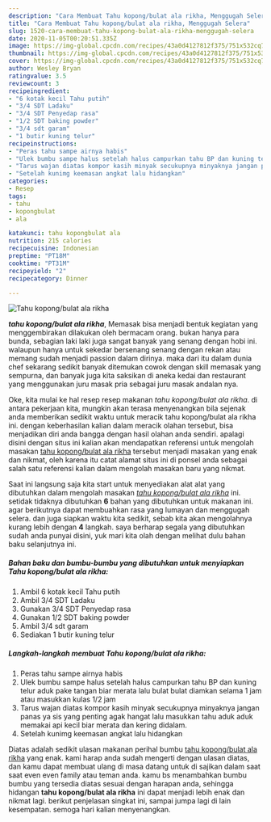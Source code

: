 ```yaml
---
description: "Cara Membuat Tahu kopong/bulat ala rikha, Menggugah Selera"
title: "Cara Membuat Tahu kopong/bulat ala rikha, Menggugah Selera"
slug: 1520-cara-membuat-tahu-kopong-bulat-ala-rikha-menggugah-selera
date: 2020-11-05T00:20:51.335Z
image: https://img-global.cpcdn.com/recipes/43a0d4127812f375/751x532cq70/tahu-kopongbulat-ala-rikha-foto-resep-utama.jpg
thumbnail: https://img-global.cpcdn.com/recipes/43a0d4127812f375/751x532cq70/tahu-kopongbulat-ala-rikha-foto-resep-utama.jpg
cover: https://img-global.cpcdn.com/recipes/43a0d4127812f375/751x532cq70/tahu-kopongbulat-ala-rikha-foto-resep-utama.jpg
author: Wesley Bryan
ratingvalue: 3.5
reviewcount: 3
recipeingredient:
- "6 kotak kecil Tahu putih"
- "3/4 SDT Ladaku"
- "3/4 SDT Penyedap rasa"
- "1/2 SDT baking powder"
- "3/4 sdt garam"
- "1 butir kuning telur"
recipeinstructions:
- "Peras tahu sampe airnya habis"
- "Ulek bumbu sampe halus setelah halus campurkan tahu BP dan kuning telur aduk pake tangan biar merata lalu bulat bulat diamkan selama 1 jam atau masukkan kulas 1/2 jam"
- "Tarus wajan diatas kompor kasih minyak secukupnya minyaknya jangan panas ya sis yang penting agak hangat lalu masukkan tahu aduk aduk memakai api kecil biar merata dan kering didalam."
- "Setelah kunimg keemasan angkat lalu hidangkan"
categories:
- Resep
tags:
- tahu
- kopongbulat
- ala

katakunci: tahu kopongbulat ala 
nutrition: 215 calories
recipecuisine: Indonesian
preptime: "PT18M"
cooktime: "PT31M"
recipeyield: "2"
recipecategory: Dinner

---
```



![Tahu kopong/bulat ala rikha](https://img-global.cpcdn.com/recipes/43a0d4127812f375/751x532cq70/tahu-kopongbulat-ala-rikha-foto-resep-utama.jpg)

<b><i>tahu kopong/bulat ala rikha</i></b>, Memasak bisa menjadi bentuk kegiatan yang menggembirakan dilakukan oleh bermacam orang. bukan hanya para bunda, sebagian laki laki juga sangat banyak yang senang dengan hobi ini. walaupun hanya untuk sekedar bersenang senang dengan rekan atau memang sudah menjadi passion dalam dirinya. maka dari itu dalam dunia chef sekarang sedikit banyak ditemukan cowok dengan skill memasak yang sempurna, dan banyak juga kita saksikan di aneka kedai dan restaurant yang menggunakan juru masak pria sebagai juru masak andalan nya.



Oke, kita mulai ke hal resep resep makanan <i>tahu kopong/bulat ala rikha</i>. di antara pekerjaan kita, mungkin akan terasa menyenangkan bila sejenak anda memberikan sedikit waktu untuk meracik tahu kopong/bulat ala rikha ini. dengan keberhasilan kalian dalam meracik olahan tersebut, bisa menjadikan diri anda bangga dengan hasil olahan anda sendiri. apalagi disini dengan situs ini kalian akan mendapatkan referensi untuk mengolah masakan <u>tahu kopong/bulat ala rikha</u> tersebut menjadi masakan yang enak dan nikmat, oleh karena itu catat alamat situs ini di ponsel anda sebagai salah satu referensi kalian dalam mengolah masakan baru yang nikmat.


Saat ini langsung saja kita start untuk menyediakan alat alat yang dibutuhkan dalam mengolah masakan <u><i>tahu kopong/bulat ala rikha</i></u> ini. setidak tidaknya dibutuhkan <b>6</b> bahan yang dibutuhkan untuk makanan ini. agar berikutnya dapat membuahkan rasa yang lumayan dan menggugah selera. dan juga siapkan waktu kita sedikit, sebab kita akan mengolahnya kurang lebih dengan <b>4</b> langkah. saya berharap segala yang dibutuhkan sudah anda punyai disini, yuk mari kita olah dengan melihat dulu bahan baku selanjutnya ini.

<!--inarticleads1-->

##### Bahan baku dan bumbu-bumbu yang dibutuhkan untuk menyiapkan Tahu kopong/bulat ala rikha:

1. Ambil 6 kotak kecil Tahu putih
1. Ambil 3/4 SDT Ladaku
1. Gunakan 3/4 SDT Penyedap rasa
1. Gunakan 1/2 SDT baking powder
1. Ambil 3/4 sdt garam
1. Sediakan 1 butir kuning telur




<!--inarticleads2-->

##### Langkah-langkah membuat Tahu kopong/bulat ala rikha:

1. Peras tahu sampe airnya habis
1. Ulek bumbu sampe halus setelah halus campurkan tahu BP dan kuning telur aduk pake tangan biar merata lalu bulat bulat diamkan selama 1 jam atau masukkan kulas 1/2 jam
1. Tarus wajan diatas kompor kasih minyak secukupnya minyaknya jangan panas ya sis yang penting agak hangat lalu masukkan tahu aduk aduk memakai api kecil biar merata dan kering didalam.
1. Setelah kunimg keemasan angkat lalu hidangkan




Diatas adalah sedikit ulasan makanan perihal bumbu <u>tahu kopong/bulat ala rikha</u> yang enak. kami harap anda sudah mengerti dengan ulasan diatas, dan kamu dapat membuat ulang di masa datang untuk di sajikan dalam saat saat even even family atau teman anda. kamu bs menambahkan bumbu bumbu yang tersedia diatas sesuai dengan harapan anda, sehingga hidangan <b>tahu kopong/bulat ala rikha</b> ini dapat menjadi lebih enak dan nikmat lagi. berikut penjelasan singkat ini, sampai jumpa lagi di lain kesempatan. semoga hari kalian menyenangkan.
